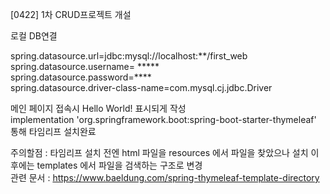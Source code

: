 [0422]
1차 CRUD프로젝트 개설

로컬 DB연결

spring.datasource.url=jdbc:mysql://localhost:**/first_web<br>
spring.datasource.username= *****<br>
spring.datasource.password=****<br>
spring.datasource.driver-class-name=com.mysql.cj.jdbc.Driver<br>

메인 페이지 접속시 Hello World! 표시되게 작성<br>
implementation 'org.springframework.boot:spring-boot-starter-thymeleaf'
통해 타임리프 설치완료 <br>

주의할점 : 타임리프 설치 전엔 html 파일을 resources 에서 파일을 찾았으나 설치 이후에는 templates 에서 파일을 검색하는 구조로 변경
<br>
관련 문서 : https://www.baeldung.com/spring-thymeleaf-template-directory